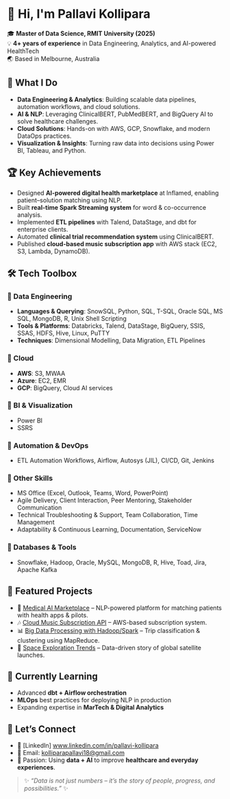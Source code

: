 # 👋 Hi, I'm Pallavi Kollipara  

🎓 **Master of Data Science, RMIT University (2025)**  
💡 **4+ years of experience** in Data Engineering, Analytics, and AI-powered HealthTech  
🌏 Based in Melbourne, Australia  



## 🚀 What I Do
- **Data Engineering & Analytics**: Building scalable data pipelines, automation workflows, and cloud solutions.  
- **AI & NLP**: Leveraging ClinicalBERT, PubMedBERT, and BigQuery AI to solve healthcare challenges.  
- **Cloud Solutions**: Hands-on with AWS, GCP, Snowflake, and modern DataOps practices.  
- **Visualization & Insights**: Turning raw data into decisions using Power BI, Tableau, and Python.  



## 🏆 Key Achievements
- Designed **AI-powered digital health marketplace** at Inflamed, enabling patient–solution matching using NLP.  
- Built **real-time Spark Streaming system** for word & co-occurrence analysis.  
- Implemented **ETL pipelines** with Talend, DataStage, and dbt for enterprise clients.  
- Automated **clinical trial recommendation system** using ClinicalBERT.  
- Published **cloud-based music subscription app** with AWS stack (EC2, S3, Lambda, DynamoDB).  



## 🛠️ Tech Toolbox  

### 🔹 Data Engineering
- **Languages & Querying**: SnowSQL, Python, SQL, T-SQL, Oracle SQL, MS SQL, MongoDB, R, Unix Shell Scripting  
- **Tools & Platforms**: Databricks, Talend, DataStage, BigQuery, SSIS, SSAS, HDFS, Hive, Linux, PuTTY  
- **Techniques**: Dimensional Modelling, Data Migration, ETL Pipelines  

### 🔹 Cloud
- **AWS**: S3, MWAA  
- **Azure**: EC2, EMR  
- **GCP**: BigQuery, Cloud AI services  

### 🔹 BI & Visualization
- Power BI  
- SSRS  

### 🔹 Automation & DevOps
- ETL Automation Workflows, Airflow, Autosys (JIL), CI/CD, Git, Jenkins  

### 🔹 Other Skills
- MS Office (Excel, Outlook, Teams, Word, PowerPoint)  
- Agile Delivery, Client Interaction, Peer Mentoring, Stakeholder Communication  
- Technical Troubleshooting & Support, Team Collaboration, Time Management  
- Adaptability & Continuous Learning, Documentation, ServiceNow  

### 🔹 Databases & Tools
- Snowflake, Hadoop, Oracle, MySQL, MongoDB, R, Hive, Toad, Jira, Apache Kafka  
 


## 📂 Featured Projects
- 🔬 [Medical AI Marketplace](#) – NLP-powered platform for matching patients with health apps & pilots.  
- 🎶 [Cloud Music Subscription API](#) – AWS-based subscription system.  
- 📊 [Big Data Processing with Hadoop/Spark](#) – Trip classification & clustering using MapReduce.  
- 🌌 [Space Exploration Trends](#) – Data-driven story of global satellite launches.  



## 🌱 Currently Learning
- Advanced **dbt + Airflow orchestration**  
- **MLOps** best practices for deploying NLP in production  
- Expanding expertise in **MarTech & Digital Analytics**  



## 💬 Let’s Connect
- 💼 [LinkedIn] www.linkedin.com/in/pallavi-kollipara  
- 📧 Email: kolliparapallavi18@gmail.com  
- 🖤 Passion: Using **data + AI** to improve **healthcare and everyday experiences**.  

> ✨ *“Data is not just numbers – it’s the story of people, progress, and possibilities.”* ✨  

